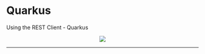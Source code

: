 # Quarkus
Using the REST Client - Quarkus

<div align="center"><img src="https://miro.medium.com/max/1400/1*FC58MLxKSw-lURQD00AE5w.png" /></div>




<hr>
